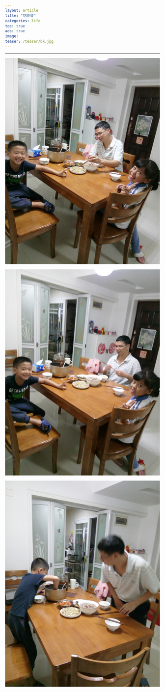 ```yaml
---
layout: article
title: "吃晚餐"
categories: life
toc: true
ads: true
image:
teaser: /teaser/bk.jpg
---
```


---



![df](https://github.com/storage201602/storage201602/blob/master/myhome2016/_posts/life/2016-10-10-20161010093702life.md/IMG_20161009_182359.jpg?raw=true)

![df](https://github.com/storage201602/storage201602/blob/master/myhome2016/_posts/life/2016-10-10-20161010093702life.md/IMG_20161009_182351.jpg?raw=true)

![df](https://github.com/storage201602/storage201602/blob/master/myhome2016/_posts/life/2016-10-10-20161010093702life.md/IMG_20161009_182333.jpg?raw=true)

